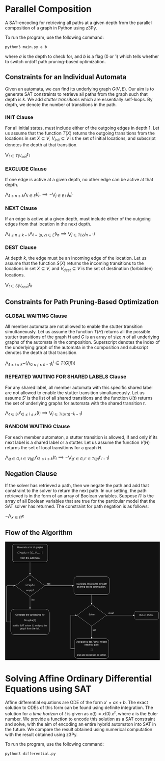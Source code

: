 # Parallel Composition
A SAT-encoding for retrieving all paths at a given depth from the parallel composition of a graph in Python using z3Py.

To run the program, use the following command:

```bash
python3 main.py a b
```

where $a$ is the depth to check for, and $b$ is a flag (0 or 1) which tells whether to switch on/off path pruning-based optimization.

## Constraints for an Individual Automata

Given an automata, we can find its underlying graph $G(V,E)$. Our aim is to generate SAT constraints to retrieve all paths from the graph such that depth is $k$. We add *stutter transitions* which are essentially self-loops. By depth, we denote the number of transitions in the path.

### INIT Clause
For all initial states, must include either of the outgoing edges in depth 1. Let us assume that the function $T(X)$ returns the outgoing transitions from the locations in set $X \subseteq V$, $V_{init} \subseteq V$ is the set of initial locations, and subscript denotes the depth at that transition.

$\bigvee_{t \in T(V_{init})}{t_1}$

### EXCLUDE Clause
If one edge is active at a given depth, no other edge can be active at that depth.

$\bigwedge_{1 \leq n \leq k}{\bigwedge_{i \in E}(i_n \implies -\bigvee_{j \in E\setminus i}{j_n})}$

### NEXT Clause
If an edge is active at a given depth, must include either of the outgoing edges from that location in the next depth.

$\bigwedge_{1 \leq n \leq k-1}{\bigwedge_{i = (u,v) \in E}(i_n \implies \bigvee_{j \in T(v)}{j_{n+1}})}$

### DEST Clause
At depth $k$, the edge must be an incoming edge of the location. Let us assume that the function $S(X)$ returns the incoming transitions to the locations in set $X \subseteq V$, and $V_{dest} \subseteq V$ is the set of destination (forbidden) locations.

$\bigvee_{t \in S(V_{dest})}{t_k}$

## Constraints for Path Pruning-Based Optimization

### GLOBAL WAITING Clause

All member automata are not allowed to enable the stutter transition simultaneously. Let us assume the function $T(H)$ returns all the possible stutter transitions of the graph $H$ and $G$ is an array of size $n$ of all underlying graphs of the automata in the composition. Superscript denotes the index of the underlying graph of the automata in the composition and subscript denotes the depth at that transition.

$\bigwedge_{1 \leq i \leq k}{-(\bigwedge_{0 \leq j \leq n-1}{t^j_i \in T(G[j])})}$

### REPEATED WAITING FOR SHARED LABELS Clause

For any shared label, all member automata with this specific shared label are not allowed to enable the stutter transition simultaneously. Let us assume $S'$ is the list of all shared transitions and the function $U(t)$ returns the set of underlying graphs for automata with the shared transition $t$.

$\bigwedge_{t \in S'}{\bigwedge_{2 \leq i \leq k}{(t_i \implies \bigvee_{j \in T(U(t))}{- j_{i-1}})}}$

### RANDOM WAITING Clause

For each member automaton, a stutter transition is allowed, if and only if its next label is a shared label or a stutter. Let us assume the function $V(H)$ returns the set of local transitions for a graph $H$.

$\bigwedge_{g \in G, t \in V(g)}{\bigwedge_{2 \leq i \leq k}{(t_i \implies - \bigvee_{g' \in G, t' \in T(g)}{t'_{i-1}})}}$

## Negation Clause

If the solver has retrieved a path, then we negate the path and add that constraint to the solver to return the next path. In our setting, the path retrieved is in the form of an array of Boolean variables. Suppose $\Pi$ is the array of all Boolean variables that are true for the particular model that the SAT solver has returned. The constraint for path negation is as follows:

$-\bigwedge_{x \in \Pi}{x}$

## Flow of the Algorithm

<img src="./img/flowchart.png"/>

# Solving Affine Ordinary Differential Equations using SAT

Affine differential equations are ODE of the form $x' = ax + b$. The exact solution to ODEs of this form can be found using definite integration. The solution for a _time horizon_ of $t$ is given as $x(t) = x(0).e^t$, where $e$ is the Euler number. We provide a function to encode this solution as a SAT constraint and solve, with the aim of encoding an entire hybrid automaton into SAT in the future. We compare the result obtained using numerical computation with the result obtained using z3Py.

To run the program, use the following command:

```bash
python3 differential.py
```
